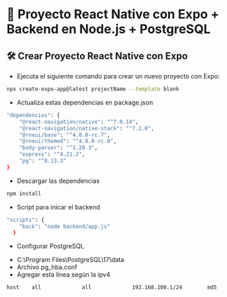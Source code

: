 # 📌 Proyecto React Native con Expo + Backend en Node.js + PostgreSQL

## 🛠️ **Crear Proyecto React Native con Expo**
* Ejecuta el siguiente comando para crear un nuevo proyecto con Expo:
```sh
npx create-expo-app@latest projectName --template blank
```
* Actualiza estas dependencias en package.json
```sh
"dependencies": {
    "@react-navigation/native": "^7.0.14",
    "@react-navigation/native-stack": "^7.2.0",
    "@rneui/base": "^4.0.0-rc.7",
    "@rneui/themed": "^4.0.0-rc.8",
    "body-parser": "^1.20.3",
    "express": "^4.21.2",
    "pg": "^8.13.3"
}
```
* Descargar las dependencias
```sh
npm install
```
* Script para inicar el backend
```sh
"scripts": {
    "back": "node backend/app.js"
  }
```
* Configurar PostgreSQL
- C:\Program Files\PostgreSQL\17\data
- Archivo pg_hba.conf
- Agregar esta línea según la ipv4
```sh
host    all             all             192.168.100.1/24        md5
```
